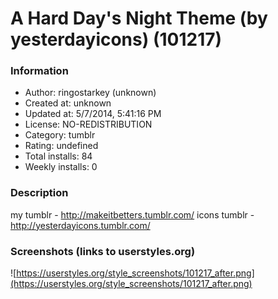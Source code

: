 # A Hard Day's Night Theme (by yesterdayicons) (101217)

### Information
- Author: ringostarkey (unknown)
- Created at: unknown
- Updated at: 5/7/2014, 5:41:16 PM
- License: NO-REDISTRIBUTION
- Category: tumblr
- Rating: undefined
- Total installs: 84
- Weekly installs: 0


### Description
my tumblr - http://makeitbetters.tumblr.com/ 
icons tumblr - http://yesterdayicons.tumblr.com/


### Screenshots (links to userstyles.org)
![https://userstyles.org/style_screenshots/101217_after.png](https://userstyles.org/style_screenshots/101217_after.png)


